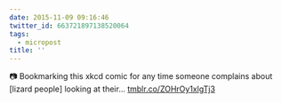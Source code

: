 ```yaml
---
date: 2015-11-09 09:16:46
twitter_id: 663721897138520064
tags:
  - micropost
title: ''
---
```


📷 Bookmarking this xkcd comic for any time someone complains about [lizard people] looking at their... [tmblr.co/ZOHrOy1xlgTj3](http://tmblr.co/ZOHrOy1xlgTj3)
